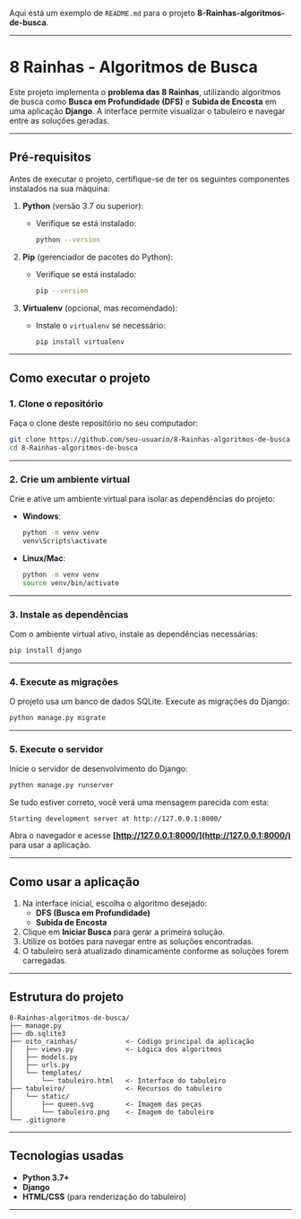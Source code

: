 Aqui está um exemplo de `README.md` para o projeto **8-Rainhas-algoritmos-de-busca**.

---

# **8 Rainhas - Algoritmos de Busca**

Este projeto implementa o **problema das 8 Rainhas**, utilizando algoritmos de busca como **Busca em Profundidade (DFS)** e **Subida de Encosta** em uma aplicação **Django**. A interface permite visualizar o tabuleiro e navegar entre as soluções geradas.

---

## **Pré-requisitos**

Antes de executar o projeto, certifique-se de ter os seguintes componentes instalados na sua máquina:

1. **Python** (versão 3.7 ou superior):  
   - Verifique se está instalado:  
     ```bash
     python --version
     ```

2. **Pip** (gerenciador de pacotes do Python):  
   - Verifique se está instalado:  
     ```bash
     pip --version
     ```

3. **Virtualenv** (opcional, mas recomendado):  
   - Instale o `virtualenv` se necessário:  
     ```bash
     pip install virtualenv
     ```

---

## **Como executar o projeto**

### **1. Clone o repositório**
Faça o clone deste repositório no seu computador:

```bash
git clone https://github.com/seu-usuario/8-Rainhas-algoritmos-de-busca.git
cd 8-Rainhas-algoritmos-de-busca
```

---

### **2. Crie um ambiente virtual**
Crie e ative um ambiente virtual para isolar as dependências do projeto:

- **Windows**:
  ```bash
  python -m venv venv
  venv\Scripts\activate
  ```
- **Linux/Mac**:
  ```bash
  python -m venv venv
  source venv/bin/activate
  ```

---

### **3. Instale as dependências**
Com o ambiente virtual ativo, instale as dependências necessárias:

```bash
pip install django
```

---

### **4. Execute as migrações**
O projeto usa um banco de dados SQLite. Execute as migrações do Django:

```bash
python manage.py migrate
```

---

### **5. Execute o servidor**
Inicie o servidor de desenvolvimento do Django:

```bash
python manage.py runserver
```

Se tudo estiver correto, você verá uma mensagem parecida com esta:

```
Starting development server at http://127.0.0.1:8000/
```

Abra o navegador e acesse **[http://127.0.0.1:8000/](http://127.0.0.1:8000/)** para usar a aplicação.

---

## **Como usar a aplicação**
1. Na interface inicial, escolha o algoritmo desejado:
   - **DFS (Busca em Profundidade)**  
   - **Subida de Encosta**
2. Clique em **Iniciar Busca** para gerar a primeira solução.
3. Utilize os botões para navegar entre as soluções encontradas.
4. O tabuleiro será atualizado dinamicamente conforme as soluções forem carregadas.

---

## **Estrutura do projeto**
```
8-Rainhas-algoritmos-de-busca/
├── manage.py
├── db.sqlite3
├── oito_rainhas/            <- Código principal da aplicação
│   ├── views.py             <- Lógica dos algoritmos
│   ├── models.py
│   ├── urls.py
│   └── templates/
│       └── tabuleiro.html   <- Interface do tabuleiro
├── tabuleiro/               <- Recursos do tabuleiro
│   └── static/
│       ├── queen.svg        <- Imagem das peças
│       └── tabuleiro.png    <- Imagem do tabuleiro
└── .gitignore
```

---

## **Tecnologias usadas**
- **Python 3.7+**
- **Django**
- **HTML/CSS** (para renderização do tabuleiro)

---
